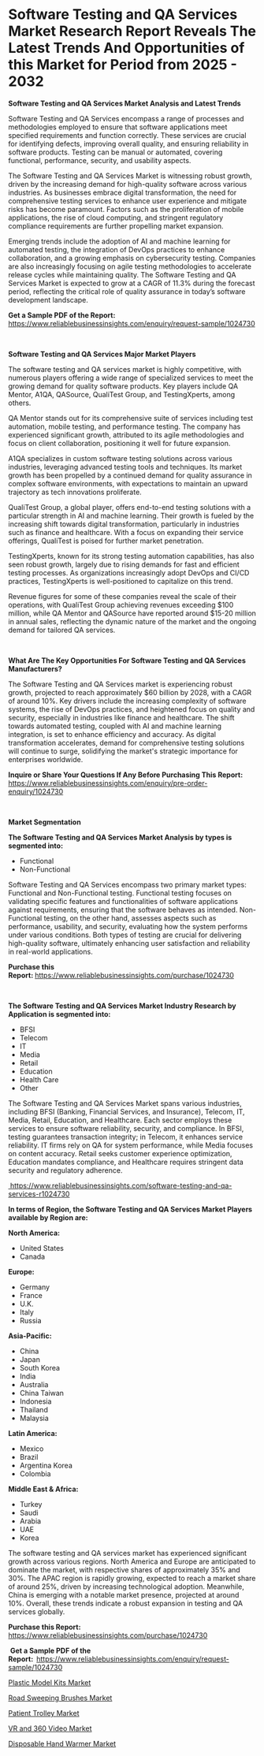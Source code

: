 <p><h1>Software Testing and QA Services Market Research Report Reveals The Latest Trends And Opportunities of this Market for Period from 2025 - 2032</h1></p><p><strong>Software Testing and QA Services Market Analysis and Latest Trends</strong></p>
<p><p>Software Testing and QA Services encompass a range of processes and methodologies employed to ensure that software applications meet specified requirements and function correctly. These services are crucial for identifying defects, improving overall quality, and ensuring reliability in software products. Testing can be manual or automated, covering functional, performance, security, and usability aspects.</p><p>The Software Testing and QA Services Market is witnessing robust growth, driven by the increasing demand for high-quality software across various industries. As businesses embrace digital transformation, the need for comprehensive testing services to enhance user experience and mitigate risks has become paramount. Factors such as the proliferation of mobile applications, the rise of cloud computing, and stringent regulatory compliance requirements are further propelling market expansion.</p><p>Emerging trends include the adoption of AI and machine learning for automated testing, the integration of DevOps practices to enhance collaboration, and a growing emphasis on cybersecurity testing. Companies are also increasingly focusing on agile testing methodologies to accelerate release cycles while maintaining quality. The Software Testing and QA Services Market is expected to grow at a CAGR of 11.3% during the forecast period, reflecting the critical role of quality assurance in today’s software development landscape.</p></p>
<p><strong>Get a Sample PDF of the Report:&nbsp;</strong> <a href="https://www.reliablebusinessinsights.com/enquiry/request-sample/1024730?utm_campaign=1091&utm_medium=2&utm_source=Github&utm_content=ia&utm_term=06032025&utm_id=software-testing-and-qa-services">https://www.reliablebusinessinsights.com/enquiry/request-sample/1024730</a></p>
<p>&nbsp;</p>
<p><strong>Software Testing and QA Services Major Market Players</strong></p>
<p><p>The software testing and QA services market is highly competitive, with numerous players offering a wide range of specialized services to meet the growing demand for quality software products. Key players include QA Mentor, A1QA, QASource, QualiTest Group, and TestingXperts, among others.</p><p>QA Mentor stands out for its comprehensive suite of services including test automation, mobile testing, and performance testing. The company has experienced significant growth, attributed to its agile methodologies and focus on client collaboration, positioning it well for future expansion.</p><p>A1QA specializes in custom software testing solutions across various industries, leveraging advanced testing tools and techniques. Its market growth has been propelled by a continued demand for quality assurance in complex software environments, with expectations to maintain an upward trajectory as tech innovations proliferate.</p><p>QualiTest Group, a global player, offers end-to-end testing solutions with a particular strength in AI and machine learning. Their growth is fueled by the increasing shift towards digital transformation, particularly in industries such as finance and healthcare. With a focus on expanding their service offerings, QualiTest is poised for further market penetration.</p><p>TestingXperts, known for its strong testing automation capabilities, has also seen robust growth, largely due to rising demands for fast and efficient testing processes. As organizations increasingly adopt DevOps and CI/CD practices, TestingXperts is well-positioned to capitalize on this trend.</p><p>Revenue figures for some of these companies reveal the scale of their operations, with QualiTest Group achieving revenues exceeding $100 million, while QA Mentor and QASource have reported around $15-20 million in annual sales, reflecting the dynamic nature of the market and the ongoing demand for tailored QA services.</p></p>
<p>&nbsp;</p>
<p><strong>What Are The Key Opportunities For Software Testing and QA Services Manufacturers?</strong></p>
<p><p>The Software Testing and QA Services market is experiencing robust growth, projected to reach approximately $60 billion by 2028, with a CAGR of around 10%. Key drivers include the increasing complexity of software systems, the rise of DevOps practices, and heightened focus on quality and security, especially in industries like finance and healthcare. The shift towards automated testing, coupled with AI and machine learning integration, is set to enhance efficiency and accuracy. As digital transformation accelerates, demand for comprehensive testing solutions will continue to surge, solidifying the market's strategic importance for enterprises worldwide.</p></p>
<p><strong>Inquire or Share Your Questions If Any Before Purchasing This Report:</strong> <a href="https://www.reliablebusinessinsights.com/enquiry/pre-order-enquiry/1024730?utm_campaign=1091&utm_medium=2&utm_source=Github&utm_content=ia&utm_term=06032025&utm_id=software-testing-and-qa-services">https://www.reliablebusinessinsights.com/enquiry/pre-order-enquiry/1024730</a></p>
<p>&nbsp;</p>
<p><strong>Market Segmentation</strong></p>
<p><strong>The Software Testing and QA Services Market Analysis by types is segmented into:</strong></p>
<p><ul><li>Functional</li><li>Non-Functional</li></ul></p>
<p><p>Software Testing and QA Services encompass two primary market types: Functional and Non-Functional testing. Functional testing focuses on validating specific features and functionalities of software applications against requirements, ensuring that the software behaves as intended. Non-Functional testing, on the other hand, assesses aspects such as performance, usability, and security, evaluating how the system performs under various conditions. Both types of testing are crucial for delivering high-quality software, ultimately enhancing user satisfaction and reliability in real-world applications.</p></p>
<p><strong>Purchase this Report:&nbsp;</strong><a href="https://www.reliablebusinessinsights.com/purchase/1024730?utm_campaign=1091&utm_medium=2&utm_source=Github&utm_content=ia&utm_term=06032025&utm_id=software-testing-and-qa-services">https://www.reliablebusinessinsights.com/purchase/1024730</a></p>
<p>&nbsp;</p>
<p><strong>The Software Testing and QA Services Market Industry Research by Application is segmented into:</strong></p>
<p><ul><li>BFSI</li><li>Telecom</li><li>IT</li><li>Media</li><li>Retail</li><li>Education</li><li>Health Care</li><li>Other</li></ul></p>
<p><p>The Software Testing and QA Services Market spans various industries, including BFSI (Banking, Financial Services, and Insurance), Telecom, IT, Media, Retail, Education, and Healthcare. Each sector employs these services to ensure software reliability, security, and compliance. In BFSI, testing guarantees transaction integrity; in Telecom, it enhances service reliability. IT firms rely on QA for system performance, while Media focuses on content accuracy. Retail seeks customer experience optimization, Education mandates compliance, and Healthcare requires stringent data security and regulatory adherence.</p></p>
<p><a href="https://www.reliablebusinessinsights.com/software-testing-and-qa-services-r1024730?utm_campaign=1091&utm_medium=2&utm_source=Github&utm_content=ia&utm_term=06032025&utm_id=software-testing-and-qa-services">&nbsp;https://www.reliablebusinessinsights.com/software-testing-and-qa-services-r1024730</a></p>
<p><strong>In terms of Region, the Software Testing and QA Services Market Players available by Region are:</strong></p>
<p>
    <p> <strong> North America: </strong>
        <ul>
            <li>United States</li>
            <li>Canada</li>
        </ul>
        </p> 
    <p> <strong> Europe: </strong>
        <ul>
            <li>Germany</li>
            <li>France</li>
            <li>U.K.</li>
            <li>Italy</li>
            <li>Russia</li>
        </ul>
        </p> 
    <p> <strong> Asia-Pacific: </strong>
        <ul>
            <li>China</li>
            <li>Japan</li>
            <li>South Korea</li>
            <li>India</li>
            <li>Australia</li>
            <li>China Taiwan</li>
            <li>Indonesia</li>
            <li>Thailand</li>
            <li>Malaysia</li>
        </ul>
        </p> 
    <p> <strong> Latin America: </strong>
        <ul>
            <li>Mexico</li>
            <li>Brazil</li>
            <li>Argentina Korea</li>
            <li>Colombia</li>
        </ul>
        </p> 
    <p> <strong> Middle East & Africa: </strong>
        <ul>
            <li>Turkey</li>
            <li>Saudi</li>
            <li>Arabia</li>
            <li>UAE</li>
            <li>Korea</li>
        </ul>
    </p>
    </p>
<p><p>The software testing and QA services market has experienced significant growth across various regions. North America and Europe are anticipated to dominate the market, with respective shares of approximately 35% and 30%. The APAC region is rapidly growing, expected to reach a market share of around 25%, driven by increasing technological adoption. Meanwhile, China is emerging with a notable market presence, projected at around 10%. Overall, these trends indicate a robust expansion in testing and QA services globally.</p></p>
<p><strong>Purchase this Report: </strong><a href="https://www.reliablebusinessinsights.com/purchase/1024730?utm_campaign=1091&utm_medium=2&utm_source=Github&utm_content=ia&utm_term=06032025&utm_id=software-testing-and-qa-services">https://www.reliablebusinessinsights.com/purchase/1024730</a></p>
<p>&nbsp;<strong>Get a Sample PDF of the Report:&nbsp;&nbsp;</strong><a href="https://www.reliablebusinessinsights.com/enquiry/request-sample/1024730?utm_campaign=1091&utm_medium=2&utm_source=Github&utm_content=ia&utm_term=06032025&utm_id=software-testing-and-qa-services">https://www.reliablebusinessinsights.com/enquiry/request-sample/1024730</a></p>
<p><strong></strong></p>
<p><p><a href="https://github.com/sgroitrieu7f/Market-Research-Report-List-1/blob/main/plastic-model-kits-market.md?utm_campaign=1091&utm_medium=2&utm_source=Github&utm_content=ia&utm_term=06032025&utm_id=software-testing-and-qa-services">Plastic Model Kits Market</a></p><p><a href="https://github.com/welidaeisya/Market-Research-Report-List-1/blob/main/road-sweeping-brushes-market.md?utm_campaign=1091&utm_medium=2&utm_source=Github&utm_content=ia&utm_term=06032025&utm_id=software-testing-and-qa-services">Road Sweeping Brushes Market</a></p><p><a href="https://github.com/donsonjupa/Market-Research-Report-List-1/blob/main/patient-trolley-market.md?utm_campaign=1091&utm_medium=2&utm_source=Github&utm_content=ia&utm_term=06032025&utm_id=software-testing-and-qa-services">Patient Trolley Market</a></p><p><a href="https://github.com/roehrtizonov/Market-Research-Report-List-1/blob/main/vr-and-360-video-market.md?utm_campaign=1091&utm_medium=2&utm_source=Github&utm_content=ia&utm_term=06032025&utm_id=software-testing-and-qa-services">VR and 360 Video Market</a></p><p><a href="https://github.com/zhininzacher/Market-Research-Report-List-1/blob/main/disposable-hand-warmer-market.md?utm_campaign=1091&utm_medium=2&utm_source=Github&utm_content=ia&utm_term=06032025&utm_id=software-testing-and-qa-services">Disposable Hand Warmer Market</a></p></p>